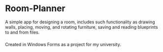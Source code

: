 # Room-Planner
A simple app for designing a room, includes such functionality as drawing walls, placing, moving, and rotating furniture, saving and reading blueprints to and from files.
###
Created in Windows Forms as a project for my university.
